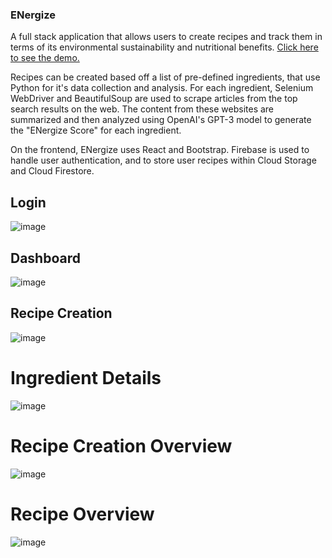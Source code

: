 ### ENergize

A full stack application that allows users to create recipes and track them in terms of its environmental sustainability and nutritional benefits. [Click here to see the demo.](https://energize.netlify.app/)

Recipes can be created based off a list of pre-defined ingredients, that use Python for it's data collection and analysis. For each ingredient, Selenium WebDriver and BeautifulSoup are used to scrape articles from the top search results on the web. The content from these websites are summarized and then analyzed using OpenAI's GPT-3 model to generate the "ENergize Score" for each ingredient.

On the frontend, ENergize uses React and Bootstrap. Firebase is used to handle user authentication, and to store user recipes within Cloud Storage and Cloud Firestore.

## Login

![image](https://user-images.githubusercontent.com/65046640/129987541-8e564ce7-adea-4c69-b239-007c68f7601a.png)

## Dashboard

![image](https://user-images.githubusercontent.com/65046640/129987856-a36b0fb4-0f9b-4552-90a9-a2042b2a41a8.png)

## Recipe Creation

![image](https://user-images.githubusercontent.com/65046640/129987924-eca4c356-3459-471f-8fce-4a8475ee0212.png)

# Ingredient Details

![image](https://user-images.githubusercontent.com/65046640/129987985-64bcaa74-f9b5-4b69-811d-1109d80deaf7.png)

# Recipe Creation Overview

![image](https://user-images.githubusercontent.com/65046640/129988109-301a43bb-31cb-4c7c-9c71-0e27d77567fb.png)

# Recipe Overview

![image](https://user-images.githubusercontent.com/65046640/129988242-b4573fce-8c2f-4a56-93e2-f1efa05c8236.png)
